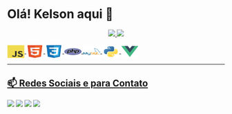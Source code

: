 <h1>Olá! Kelson aqui 👋</h1>

<div align="center">
  <div>
    <a href="https://github.com/KelsonLuciano">
    <img height="160rem" src="https://github-readme-stats.vercel.app/api?username=KelsonLuciano&show_icons=true&theme=midnight-purple&include_all_commits=true&count_private=true"/>
    <img height="160rem" src="https://github-readme-stats.vercel.app/api/top-langs/?username=KelsonLuciano&layout=compact&langs_count=7&theme=midnight-purple&hide=html,css,shell"/>
  </div>
</div>

<div style="display: inline_block"><br>
  <img align="center" alt="Kelson-JavaScript" height="30" width="40" src="https://raw.githubusercontent.com/devicons/devicon/master/icons/javascript/javascript-original.svg">
  <img align="center" alt="Kelson-HTML" height="30" width="40" src="https://raw.githubusercontent.com/devicons/devicon/master/icons/html5/html5-original.svg">
  <img align="center" alt="Kelson-CSS" height="30" width="40" src="https://raw.githubusercontent.com/devicons/devicon/master/icons/css3/css3-original.svg">
  <img align="center" alt="Kelson-PHP" height="30" width="40" src="https://github.com/devicons/devicon/blob/master/icons/php/php-original.svg">
  <img align="center" alt="Kelson-MYSQL" height="30" width="40" src="https://github.com/devicons/devicon/blob/master/icons/mysql/mysql-original-wordmark.svg">
  <img align="center" alt="Kelson-PYTHON" height="30" width="40" src="https://github.com/devicons/devicon/blob/master/icons/python/python-original.svg">
  <img align="center" alt="Kelson-VUEjs" height="30" width="40" src="https://github.com/devicons/devicon/blob/master/icons/vuejs/vuejs-original.svg">
</div>

<hr>

<h2>📫 Redes Sociais e para Contato</h2>
  
<div> 

  <a href="https://instagram.com/kelson.l_" target="_blank" rel="external"><img src="https://img.shields.io/badge/-Instagram-%23E4405F?style=for-the-badge&logo=instagram&logoColor=white" target="_blank" rel="external"></a>
  <a href="https://www.linkedin.com/in/kelson-luciano-7142b821a/" target="_blank" rel="external"><img src="https://img.shields.io/badge/-LinkedIn-%230077B5?style=for-the-badge&logo=linkedin&logoColor=white" target="_blank" rel="external"></a>
  <a href="mailto:kelsonluciano163@gmail.com" target="_blank" rel="external"><img src="https://img.shields.io/badge/-Gmail-%23333?style=for-the-badge&logo=gmail&logoColor=white" target="_blank" rel="external"></a>
  <a href="https://api.whatsapp.com/send?phone=5547997740273" target="_blank" rel="external"><img src="https://img.shields.io/badge/-Whatsapp-%25?style=for-the-badge&logo=whatsapp&logoColor=white" target="_blank" rel="external"></a>

</div>

